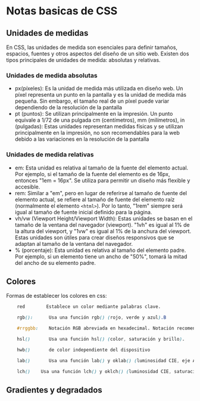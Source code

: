# Notas basicas de CSS

## Unidades de medidas

En CSS, las unidades de medida son esenciales para definir tamaños, espacios, fuentes y otros aspectos del diseño de un sitio web. Existen dos tipos principales de unidades de medida: absolutas y relativas.

### Unidades de medida absolutas

* px(píxeles): Es la unidad de medida más utilizada en diseño web. Un píxel representa un punto en la pantalla y es la unidad de medida más pequeña. Sin embargo, el tamaño real de un píxel puede variar dependiendo de la resolución de la pantalla
* pt (puntos): Se utilizan principalmente en la impresión. Un punto equivale a 1/72 de una pulgada
cm (centímetros), mm (milímetros), in (pulgadas): Estas unidades representan medidas físicas y se utilizan principalmente en la impresión, no son recomendables para la web debido a las variaciones en la resolución de la pantalla

### Unidades de medida relativas

* em: Esta unidad es relativa al tamaño de la fuente del elemento actual. Por ejemplo, si el tamaño de la fuente del elemento es de 16px, entonces "1em = 16px". Se utiliza para permitir un diseño más flexible y accesible.
* rem: Similar a "em", pero en lugar de referirse al tamaño de fuente del elemento actual, se refiere al tamaño de fuente del elemento raíz (normalmente el elemento ``<html>``). Por lo tanto, "1rem" siempre será igual al tamaño de fuente inicial definido para la página.
* vh/vw (Viewport Height/Viewport Width): Estas unidades se basan en el tamaño de la ventana del navegador (viewport). "1vh" es igual al 1% de la altura del viewport, y "1vw" es igual al 1% de la anchura del viewport. Estas unidades son útiles para crear diseños responsivos que se adaptan al tamaño de la ventana del navegador.
* % (porcentaje): Esta unidad es relativa al tamaño del elemento padre. Por ejemplo, si un elemento tiene un ancho de "50%", tomará la mitad del ancho de su elemento padre.

## Colores

Formas de establecer los colores en css:

```css
    red        Establece un color mediante palabras clave.

    rgb():      Usa una función rgb() (rojo, verde y azul).B

    #rrggbb:    Notación RGB abreviada en hexadecimal. Notación recomendada.

    hsl()       Usa una función hsl() (color, saturación y brillo).

    hwb()       de color independiente del dispositivo

    lab()       Usa una función lab() y oklab() (luminosidad CIE, eje A y eje B).

    lch()    Usa una función lch() y oklch() (luminosidad CIE, saturación, color).
```

## Gradientes y degradados
